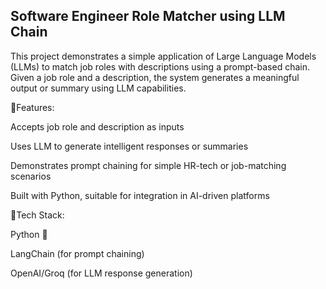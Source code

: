 ## Software Engineer Role Matcher using LLM Chain
This project demonstrates a simple application of Large Language Models (LLMs) to match job roles with descriptions using a prompt-based chain. Given a job role and a description, the system generates a meaningful output or summary using LLM capabilities.

🚀Features:

Accepts job role and description as inputs

Uses LLM to generate intelligent responses or summaries

Demonstrates prompt chaining for simple HR-tech or job-matching scenarios

Built with Python, suitable for integration in AI-driven platforms

🧰Tech Stack:

Python 🐍

LangChain (for prompt chaining)

OpenAI/Groq (for LLM response generation)

